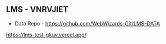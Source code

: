 ## LMS - VNRVJIET 

- Data Repo - https://github.com/WebWizards-Git/LMS-DATA

https://lms-test-gkuv.vercel.app/
